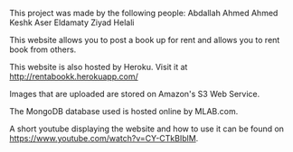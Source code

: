 This project was made by the following people:
Abdallah Ahmed
Ahmed Keshk
Aser Eldamaty
Ziyad Helali


This website allows you to post a book up for rent and allows you to rent book from others.

This website is also hosted by Heroku. Visit it at http://rentabookk.herokuapp.com/

Images that are uploaded are stored on Amazon's S3 Web Service.

The MongoDB database used is hosted online by MLAB.com.

A short youtube displaying the website and how to use it can be found on https://www.youtube.com/watch?v=CY-CTkBIblM.
